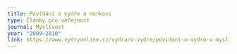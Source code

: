 ```yaml
---
title: Povídání o vydře a norkovi
type: Články pro veřejnost
journal: Myslivost
year: "2009–2010"
link: https://www.vydryonline.cz/vydra/o-vydre/povidani-o-vydre-v-myslivosti
---
```

